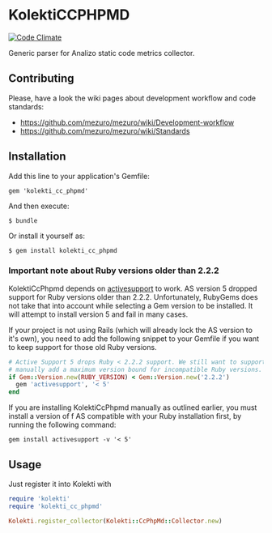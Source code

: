 # KolektiCCPHPMD

[![Code Climate](https://codeclimate.com/github/mezuro/kolekti_cc_phpmd.png)](https://codeclimate.com/github/mezuro/kolekti_cc_phpmd)

Generic parser for Analizo static code metrics collector.

## Contributing

Please, have a look the wiki pages about development workflow and code standards:

* https://github.com/mezuro/mezuro/wiki/Development-workflow
* https://github.com/mezuro/mezuro/wiki/Standards

## Installation

Add this line to your application's Gemfile:

    gem 'kolekti_cc_phpmd'

And then execute:

    $ bundle

Or install it yourself as:

    $ gem install kolekti_cc_phpmd

### Important note about Ruby versions older than 2.2.2

KolektiCcPhpmd depends on [activesupport](https://github.com/rails/activesupport) to work.
AS version 5 dropped support for Ruby versions older than 2.2.2. Unfortunately,
RubyGems does not take that into account while selecting a Gem version to be installed.
It will attempt to install version 5 and fail in many cases.

If your project is not using Rails (which will already lock the AS version to it's own),
you need to add the following snippet to your Gemfile if you want to keep support
for those old Ruby versions.

```ruby
# Active Support 5 drops Ruby < 2.2.2 support. We still want to support it, so
# manually add a maximum version bound for incompatible Ruby versions.
if Gem::Version.new(RUBY_VERSION) < Gem::Version.new('2.2.2')
  gem 'activesupport', '< 5'
end
```

If you are installing KolektiCcPhpmd manually as outlined earlier, you must install a version
of f AS compatible with your Ruby installation first, by running the following command:

    gem install activesupport -v '< 5'

## Usage

Just register it into Kolekti with

```ruby
require 'kolekti'
require 'kolekti_cc_phpmd'

Kolekti.register_collector(Kolekti::CcPhpMd::Collector.new)
```
